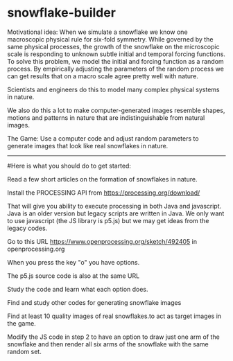 # snowflake-builder
Motivational idea:  When we simulate a snowflake we know one macroscopic physical rule for six-fold symmetry.  While governed by the same physical processes, the growth of the snowflake on the microscopic scale is responding to unknown subtle initial and temporal forcing functions.  To solve this problem, we model the initial and forcing function as a random process.  By empirically adjusting the parameters of the random process we can get results that on a macro scale agree pretty well with nature.  

 

Scientists and engineers do this to model many complex physical systems in nature.

 

We also do this a lot to make computer-generated images resemble  shapes, motions and patterns in nature that are indistinguishable from natural images.

 

The  Game:  Use a computer code and adjust random parameters to generate images that look like real snowflakes in nature.

 

 

--------------

 

#Here is what you should do to get started:

 

Read a few short articles on the formation of snowflakes in nature.

 

Install the PROCESSING API from     https://processing.org/download/

 

That will give you ability to execute processing in both Java and javascript.  Java is an older version but legacy scripts are written in Java.   We only want to use javascript (the JS library is p5.js) but we may get ideas from the legacy codes.

 

Go to this URL    https://www.openprocessing.org/sketch/492405  in openprocessing.org

 

When you press the key "o" you have options.

The p5.js source code is also at the same URL

 

Study the code and learn what each option does.  

 

Find and study other codes for generating snowflake images

 

Find at least 10 quality images of real snowflakes.to act as target images in the game.

 

Modify the JS code in step 2 to have an option to draw just one arm of the snowflake and then render all six arms of the snowflake with the same random set.
